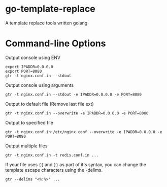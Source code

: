 # go-template-replace
A template replace tools written golang

# Command-line Options

Output console using ENV

```
export IPADDR=0.0.0.0
export PORT=8080
gtr -t nginx.conf.in --stdout
```

Output console using arguments

```
gtr -t nginx.conf.in --stdout -e IPADDR=0.0.0.0 -e PORT=8080
```

Output to default file (Remove last file ext)

```
gtr -t nginx.conf.in --overwrite -e IPADDR=0.0.0.0 -e PORT=8080
```

Output to specified file

```
gtr -t nginx.conf.in:/etc/nginx.conf --overwrite -e IPADDR=0.0.0.0 -e PORT=8080
```

Output multiple files

```
gtr -t nginx.conf.in -t redis.conf.in ...
```

If your file uses `{{` and `}}` as part of it's syntax, you can change the template escape characters using the -delims.

```
gtr --delims "<%:%>" ...
```
